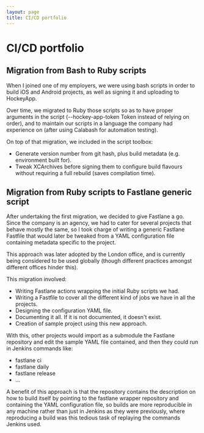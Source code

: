 ```yaml
---
layout: page
title: CI/CD portfolio
---
```


# CI/CD portfolio

## Migration from Bash to Ruby scripts

When I joined one of my employers, we were using bash scripts in order to build
iOS and Android projects, as well as signing it and uploading to HockeyApp.

Over time, we migrated to Ruby those scripts so as to have proper arguments in
the script (--hockey-app-token Token instead of relying on order), and to maintain
our scripts in a language the company had experience on (after using Calabash for
automation testing).

On top of that migration, we included in the script toolbox:

* Generate version number from git hash, plus build metadata (e.g. environment built for).
* Tweak XCArchives before signing them to configure build flavours without requiring a full rebuild (saves compilation time).

## Migration from Ruby scripts to Fastlane generic script

After undertaking the first migration, we decided to give Fastlane a go. Since the
company is an agency, we had to cater for several projects that behave mostly the same,
so I took charge of writing a generic Fastlane Fastfile that would later be tweaked
from a YAML configuration file containing metadata specific to the project.

This approach was later adopted by the London office, and is currently being considered
to be used globally (though different practices amongst different offices hinder this).

This migration involved:

* Writing Fastlane actions wrapping the initial Ruby scripts we had.
* Writing a Fastfile to cover all the different kind of jobs we have in all the projects.
* Designing the configuration YAML file.
* Documenting it all. If it is not documented, it doesn't exist.
* Creation of sample project using this new approach.

With this, other projects would import as a submodule the Fastlane repository and
edit the sample YAML file contained, and then they could run in Jenkins commands like:

* fastlane ci
* fastlane daily
* fastlane release
* ...

A benefit of this approach is that the repository contains the description on how
to build itself by pointing to the fastlane wrapper repository and containing the
YAML configuration file, so builds are more reproducible in any machine rather than
just in Jenkins as they were previously, where reproducing a build was this tedious
task of replaying the commands Jenkins used.
